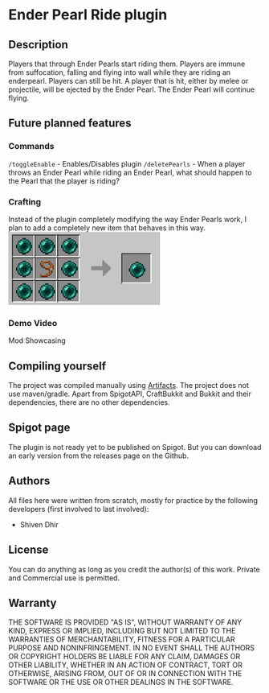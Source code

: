 
# Ender Pearl Ride plugin
## Description
Players that through Ender Pearls start riding them. 
Players are immune from suffocation, falling and flying into wall while they are riding an enderpearl.
Players can still be hit. A player that is hit, either by melee or projectile, will be ejected by the Ender Pearl. The Ender Pearl will continue flying. 
## Future planned features
### Commands
`/toggleEnable` - Enables/Disables plugin
`/deletePearls` - When a player throws an Ender Pearl while riding an Ender Pearl, what should happen to the Pearl that the player is riding?
### Crafting
Instead of the plugin completely modifying the way Ender Pearls work, I plan to add a completely new item that behaves in this way. ![Plan For future Crafting Recipe](https://github.com/S-Dhir/Pearl-Ride-Plugin/blob/main/FuturePlan.jpg?raw=true)
### Demo Video
Mod Showcasing
## Compiling yourself
The project was compiled manually using [Artifacts](https://www.jetbrains.com/help/idea/working-with-artifacts.html#examples). The project does not use maven/gradle. 
Apart from SpigotAPI, CraftBukkit and Bukkit and their dependencies, there are no other dependencies. 
## Spigot page
The plugin is not ready yet to be published on Spigot. But you can download an early version from the releases page on the Github.
## Authors
All files here were written from scratch, mostly for practice by the following developers (first involved to last involved):

 - Shiven Dhir
## License
You can do anything as long as you credit the author(s) of this work. Private and Commercial use is permitted.

## Warranty
THE SOFTWARE IS PROVIDED "AS IS", WITHOUT WARRANTY OF ANY KIND, EXPRESS OR
IMPLIED, INCLUDING BUT NOT LIMITED TO THE WARRANTIES OF MERCHANTABILITY,
FITNESS FOR A PARTICULAR PURPOSE AND NONINFRINGEMENT. IN NO EVENT SHALL THE
AUTHORS OR COPYRIGHT HOLDERS BE LIABLE FOR ANY CLAIM, DAMAGES OR OTHER
LIABILITY, WHETHER IN AN ACTION OF CONTRACT, TORT OR OTHERWISE, ARISING FROM,
OUT OF OR IN CONNECTION WITH THE SOFTWARE OR THE USE OR OTHER DEALINGS IN THE
SOFTWARE.
